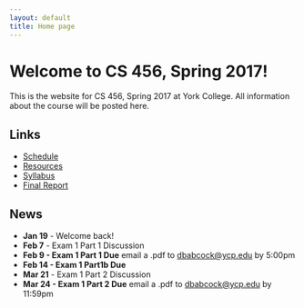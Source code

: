 ```yaml
---
layout: default
title: Home page
---
```


# Welcome to CS 456, Spring 2017!

This is the website for CS 456, Spring 2017 at York College.
All information about the course will be posted here.

## Links

* [Schedule](schedule/index.html)
* [Resources](resources.html)
* [Syllabus](syllabus.html)
* [Final Report](finalreport.html)

## News
* **Jan 19** - Welcome back!
* **Feb 7** - Exam 1 Part 1 Discussion
* **Feb 9 - Exam 1 Part 1 Due** email a .pdf to dbabcock@ycp.edu by 5:00pm
* **Feb 14 - Exam 1 Part1b Due**
* **Mar 21** - Exam 1 Part 2 Discussion
* **Mar 24 - Exam 1 Part 2 Due** email a .pdf to dbabcock@ycp.edu by 11:59pm


<!--
* **Jan 21** - Welcome back!
* **Jan 26 - NO CLASS, INCLEMENT WEATHER**
* **Feb 2 - NO CLASS**
* **Feb 4 - NO CLASS**
* **Feb 18** - Exam 1a Discussion
* **Feb 23 - Exam 1a Due**
* **Mar 24 - NO CLASS, EASTER BREAK**
* **Mar 29** - Exam 1b Discussion
* **Mar 31 - Exam 1b Due**
* **May 3** - Exam 2 Discussion
* **May 6 - Exam 2 Due by 5pm**
* **May 11 - Final Report Due by 11:59pm**
-->